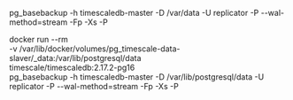 pg_basebackup -h timescaledb-master -D /var/data -U replicator -P --wal-method=stream  -Fp -Xs -P


docker run --rm \
    -v /var/lib/docker/volumes/pg_timescale-data-slaver/_data:/var/lib/postgresql/data \
    timescale/timescaledb:2.17.2-pg16 \
    pg_basebackup -h timescaledb-master -D /var/lib/postgresql/data -U replicator -P --wal-method=stream  -Fp -Xs -P
